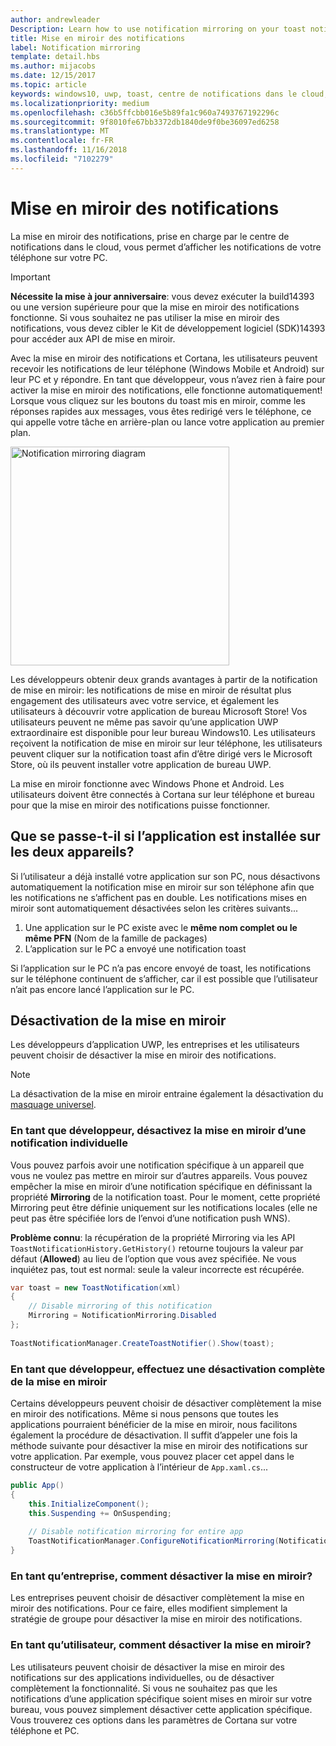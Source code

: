 ```yaml
---
author: andrewleader
Description: Learn how to use notification mirroring on your toast notifications.
title: Mise en miroir des notifications
label: Notification mirroring
template: detail.hbs
ms.author: mijacobs
ms.date: 12/15/2017
ms.topic: article
keywords: windows10, uwp, toast, centre de notifications dans le cloud, mise en miroir des notifications, notification, sur plusieurs appareils
ms.localizationpriority: medium
ms.openlocfilehash: c36b5ffcbb016e5b89fa1c960a7493767192296c
ms.sourcegitcommit: 9f8010fe67bb3372db1840de9f0be36097ed6258
ms.translationtype: MT
ms.contentlocale: fr-FR
ms.lasthandoff: 11/16/2018
ms.locfileid: "7102279"
---
```

# <a name="notification-mirroring"></a>Mise en miroir des notifications

La mise en miroir des notifications, prise en charge par le centre de notifications dans le cloud, vous permet d’afficher les notifications de votre téléphone sur votre PC.

> [!IMPORTANT]
> **Nécessite la mise à jour anniversaire**: vous devez exécuter la build14393 ou une version supérieure pour que la mise en miroir des notifications fonctionne. Si vous souhaitez ne pas utiliser la mise en miroir des notifications, vous devez cibler le Kit de développement logiciel (SDK)14393 pour accéder aux API de mise en miroir.

Avec la mise en miroir des notifications et Cortana, les utilisateurs peuvent recevoir les notifications de leur téléphone (Windows Mobile et Android) sur leur PC et y répondre. En tant que développeur, vous n’avez rien à faire pour activer la mise en miroir des notifications, elle fonctionne automatiquement! Lorsque vous cliquez sur les boutons du toast mis en miroir, comme les réponses rapides aux messages, vous êtes redirigé vers le téléphone, ce qui appelle votre tâche en arrière-plan ou lance votre application au premier plan.

<img alt="Notification mirroring diagram" src="images/toast-mirroring.gif" width="350"/>

Les développeurs obtenir deux grands avantages à partir de la notification de mise en miroir: les notifications de mise en miroir de résultat plus engagement des utilisateurs avec votre service, et également les utilisateurs à découvrir votre application de bureau Microsoft Store! Vos utilisateurs peuvent ne même pas savoir qu’une application UWP extraordinaire est disponible pour leur bureau Windows10. Les utilisateurs reçoivent la notification de mise en miroir sur leur téléphone, les utilisateurs peuvent cliquer sur la notification toast afin d’être dirigé vers le Microsoft Store, où ils peuvent installer votre application de bureau UWP.

La mise en miroir fonctionne avec Windows Phone et Android. Les utilisateurs doivent être connectés à Cortana sur leur téléphone et bureau pour que la mise en miroir des notifications puisse fonctionner.


## <a name="what-if-the-app-is-installed-on-both-devices"></a>Que se passe-t-il si l’application est installée sur les deux appareils?

Si l’utilisateur a déjà installé votre application sur son PC, nous désactivons automatiquement la notification mise en miroir sur son téléphone afin que les notifications ne s’affichent pas en double. Les notifications mises en miroir sont automatiquement désactivées selon les critères suivants...

1. Une application sur le PC existe avec le **même nom complet ou le même PFN** (Nom de la famille de packages)
2. L’application sur le PC a envoyé une notification toast

Si l’application sur le PC n’a pas encore envoyé de toast, les notifications sur le téléphone continuent de s’afficher, car il est possible que l’utilisateur n’ait pas encore lancé l’application sur le PC.


## <a name="how-to-opt-out-of-mirroring"></a>Désactivation de la mise en miroir

Les développeurs d’application UWP, les entreprises et les utilisateurs peuvent choisir de désactiver la mise en miroir des notifications.

> [!NOTE]
> La désactivation de la mise en miroir entraine également la désactivation du [masquage universel](universal-dismiss.md).


### <a name="as-a-developer-opt-out-an-individual-notification"></a>En tant que développeur, désactivez la mise en miroir d’une notification individuelle

Vous pouvez parfois avoir une notification spécifique à un appareil que vous ne voulez pas mettre en miroir sur d’autres appareils. Vous pouvez empêcher la mise en miroir d’une notification spécifique en définissant la propriété **Mirroring** de la notification toast. Pour le moment, cette propriété Mirroring peut être définie uniquement sur les notifications locales (elle ne peut pas être spécifiée lors de l’envoi d’une notification push WNS).

**Problème connu**: la récupération de la propriété Mirroring via les API `ToastNotificationHistory.GetHistory()` retourne toujours la valeur par défaut (**Allowed**) au lieu de l’option que vous avez spécifiée. Ne vous inquiétez pas, tout est normal: seule la valeur incorrecte est récupérée.

```csharp
var toast = new ToastNotification(xml)
{
    // Disable mirroring of this notification
    Mirroring = NotificationMirroring.Disabled
};
  
ToastNotificationManager.CreateToastNotifier().Show(toast);
```


### <a name="as-a-developer-opt-out-completely"></a>En tant que développeur, effectuez une désactivation complète de la mise en miroir

Certains développeurs peuvent choisir de désactiver complètement la mise en miroir des notifications. Même si nous pensons que toutes les applications pourraient bénéficier de la mise en miroir, nous facilitons également la procédure de désactivation. Il suffit d’appeler une fois la méthode suivante pour désactiver la mise en miroir des notifications sur votre application. Par exemple, vous pouvez placer cet appel dans le constructeur de votre application à l’intérieur de `App.xaml.cs`...

```csharp
public App()
{
    this.InitializeComponent();
    this.Suspending += OnSuspending;
 
    // Disable notification mirroring for entire app
    ToastNotificationManager.ConfigureNotificationMirroring(NotificationMirroring.Disabled);
}
```


### <a name="as-an-enterprise-how-do-i-opt-out"></a>En tant qu’entreprise, comment désactiver la mise en miroir?

Les entreprises peuvent choisir de désactiver complètement la mise en miroir des notifications. Pour ce faire, elles modifient simplement la stratégie de groupe pour désactiver la mise en miroir des notifications.


### <a name="as-a-user-how-do-i-opt-out"></a>En tant qu’utilisateur, comment désactiver la mise en miroir?

Les utilisateurs peuvent choisir de désactiver la mise en miroir des notifications sur des applications individuelles, ou de désactiver complètement la fonctionnalité. Si vous ne souhaitez pas que les notifications d’une application spécifique soient mises en miroir sur votre bureau, vous pouvez simplement désactiver cette application spécifique. Vous trouverez ces options dans les paramètres de Cortana sur votre téléphone et PC.